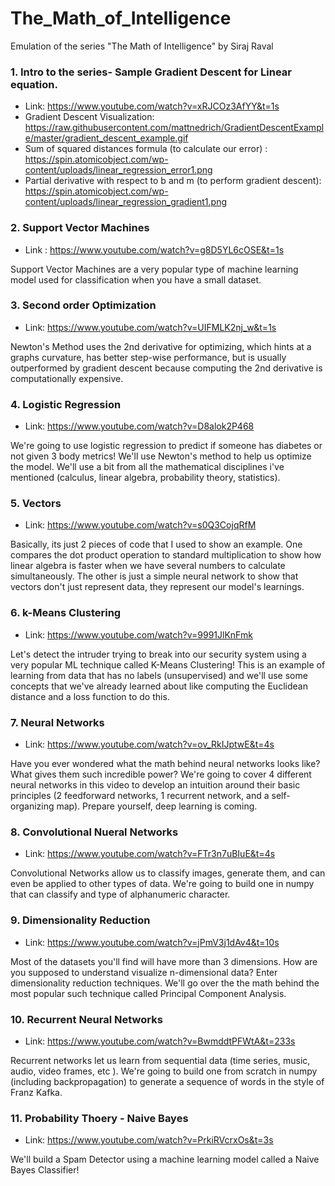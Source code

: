 # The_Math_of_Intelligence
Emulation of the series "The Math of Intelligence" by Siraj Raval


### 1. Intro to the series- Sample Gradient Descent for Linear equation.
* Link: https://www.youtube.com/watch?v=xRJCOz3AfYY&t=1s
* Gradient Descent Visualization: https://raw.githubusercontent.com/mattnedrich/GradientDescentExample/master/gradient_descent_example.gif
* Sum of squared distances formula (to calculate our error) : https://spin.atomicobject.com/wp-content/uploads/linear_regression_error1.png
* Partial derivative with respect to b and m (to perform gradient descent): https://spin.atomicobject.com/wp-content/uploads/linear_regression_gradient1.png



### 2. Support Vector Machines
* Link : https://www.youtube.com/watch?v=g8D5YL6cOSE&t=1s

Support Vector Machines are a very popular type of machine learning model used for classification when you have a small dataset.


### 3. Second order Optimization
* Link: https://www.youtube.com/watch?v=UIFMLK2nj_w&t=1s

Newton's Method uses the 2nd derivative for optimizing, which hints at a graphs curvature, has better step-wise performance, but is usually outperformed by gradient descent because computing the 2nd derivative is computationally expensive.


### 4. Logistic Regression
* Link: https://www.youtube.com/watch?v=D8alok2P468

We're going to use logistic regression to predict if someone has diabetes or not given 3 body metrics! We'll use Newton's method to help us optimize the model. We'll use a bit from all the mathematical disciplines i've mentioned (calculus, linear algebra, probability theory, statistics). 


### 5. Vectors
* Link: https://www.youtube.com/watch?v=s0Q3CojqRfM

Basically, its just 2 pieces of code that I used to show an example. One compares the dot product operation to standard multiplication to show how linear algebra is faster when we have several numbers to calculate simultaneously. The other is just a simple neural network to show that vectors don't just represent data, they represent our model's learnings.


### 6. k-Means Clustering
* Link: https://www.youtube.com/watch?v=9991JlKnFmk

Let's detect the intruder trying to break into our security system using a very popular ML technique called K-Means Clustering! This is an example of learning from data that has no labels (unsupervised) and we'll use some concepts that we've already learned about like computing the Euclidean distance and a loss function to do this. 


### 7. Neural Networks
* Link: https://www.youtube.com/watch?v=ov_RkIJptwE&t=4s

Have you ever wondered what the math behind neural networks looks like? What gives them such incredible power? We're going to cover 4 different neural networks in this video to develop an intuition around their basic principles (2 feedforward networks, 1 recurrent network, and a self-organizing map). Prepare yourself, deep learning is coming.


### 8. Convolutional Nueral Networks
* Link: https://www.youtube.com/watch?v=FTr3n7uBIuE&t=4s

Convolutional Networks allow us to classify images, generate them, and can even be applied to other types of data. We're going to build one in numpy that can classify and type of alphanumeric character.

### 9. Dimensionality Reduction
* Link: https://www.youtube.com/watch?v=jPmV3j1dAv4&t=10s

Most of the datasets you'll find will have more than 3 dimensions. How are you supposed to understand visualize n-dimensional data? Enter dimensionality reduction techniques. We'll go over the the math behind the most popular such technique called Principal Component Analysis.


### 10. Recurrent Neural Networks
* Link: https://www.youtube.com/watch?v=BwmddtPFWtA&t=233s

Recurrent networks let us learn from sequential data (time series, music, audio, video frames, etc ). We're going to build one from scratch in numpy (including backpropagation) to generate a sequence of words in the style of Franz Kafka. 


### 11. Probability Thoery - Naive Bayes
* Link: https://www.youtube.com/watch?v=PrkiRVcrxOs&t=3s

We'll build a Spam Detector using a machine learning model called a Naive Bayes Classifier!
